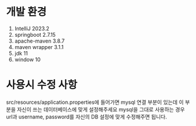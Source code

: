 # 개발 환경
1. IntelliJ 2023.2
2. springboot 2.7.15
3. apache-maven 3.8.7
4. maven wrapper 3.1.1
5. jdk 11
6. window 10

# 사용시 수정 사항
src/resources/application.properties에 들어가면
mysql 연결 부분이 있는데 이 부분을 자신이 쓰는 데이터베이스에
맞게 설정해주세요
mysql을 그대로 사용하는 경우 url과 username, password를
자신의 DB 설정에 맞게 수정해주면 됩니다.



